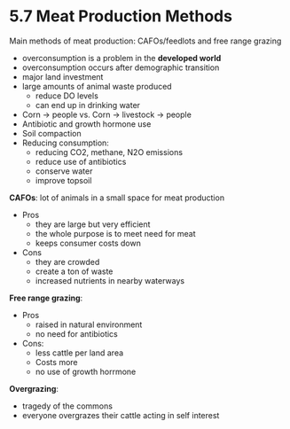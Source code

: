 # 5.7 Meat Production Methods

Main methods of meat production: CAFOs/feedlots and free range grazing

* overconsumption is a problem in the **developed world**
* overconsumption occurs after demographic transition
* major land investment
* large amounts of animal waste produced 
  * reduce DO levels
  * can end up in drinking water
* Corn -&gt; people vs. Corn -&gt; livestock -&gt; people
* Antibiotic and growth hormone use
* Soil compaction
* Reducing consumption:
  * reducing CO2, methane, N2O emissions
  * reduce use of antibiotics
  * conserve water 
  * improve topsoil

**CAFOs**: lot of animals in a small space for meat production

* Pros
  * they are large but very efficient
  * the whole purpose is to meet need for meat
  * keeps consumer costs down
* Cons
  * they are crowded 
  * create a ton of waste
  * increased nutrients in nearby waterways

**Free range grazing**:

* Pros
  * raised in natural environment
  * no need for antibiotics
* Cons:
  * less cattle per land area
  * Costs more
  * no use of growth horrmone

**Overgrazing**:

* tragedy of the commons
* everyone overgrazes their cattle acting in self interest

